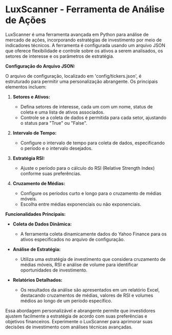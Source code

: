 
# **LuxScanner - Ferramenta de Análise de Ações**

LuxScanner é uma ferramenta avançada em Python para análise de mercado de ações, incorporando estratégias de investimento por meio de indicadores técnicos. A ferramenta é configurada usando um arquivo JSON que oferece flexibilidade e controle sobre os ativos a serem analisados, os setores de interesse e os parâmetros de estratégia.

**Configuração do Arquivo JSON:**

O arquivo de configuração, localizado em 'config/tickers.json', é estruturado para permitir uma personalização abrangente. Os principais elementos incluem:

1. **Setores e Ativos:**
   - Defina setores de interesse, cada um com um nome, status de coleta e uma lista de ativos associados.
   - Controle se a coleta de dados é permitida para cada setor, ajustando o status para "True" ou "False".
   
2. **Intervalo de Tempo:**
   - Configure o intervalo de tempo para coleta de dados, especificando o período e o intervalo desejados.

3. **Estratégia RSI:**
   - Ajuste o período para o cálculo do RSI (Relative Strength Index) conforme suas preferências.

4. **Cruzamento de Médias:**
   - Configure os períodos curto e longo para o cruzamento de médias móveis.
   - Escolha entre médias exponenciais ou não exponenciais.

**Funcionalidades Principais:**

- **Coleta de Dados Dinâmica:**
  - A ferramenta coleta dinamicamente dados do Yahoo Finance para os ativos especificados no arquivo de configuração.
  
- **Análise de Estratégia:**
  - Utiliza uma estratégia de investimento que considera cruzamento de médias móveis, RSI e análise de volume para identificar oportunidades de investimento.

- **Relatórios Detalhados:**
  - Os resultados da análise são apresentados em um relatório Excel, destacando cruzamentos de médias, valores de RSI e volumes médios ao longo de um período específico.

Essa abordagem personalizável e abrangente permite que investidores ajustem facilmente a estratégia de acordo com suas preferências e objetivos financeiros. Experimente o LuxScanner para aprimorar suas decisões de investimento com análises técnicas avançadas.
